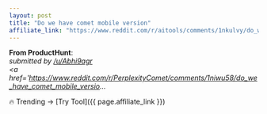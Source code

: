 ```yaml
---
layout: post
title: "Do we have comet mobile version"
affiliate_link: "https://www.reddit.com/r/aitools/comments/1nkulvy/do_we_have_comet_mobile_version/?ref=autoverse&utm_source=autoverse"
---
```


**From ProductHunt**:  
*&#32; submitted by &#32; <a href='https://www.reddit.com/user/Abhi9agr'> /u/Abhi9agr </a> <br /> <span><a href='https://www.reddit.com/r/PerplexityComet/comments/1niwu58/do_we_have_comet_mobile_versio...*

🔥 Trending → [Try Tool]({{ page.affiliate_link }})  


